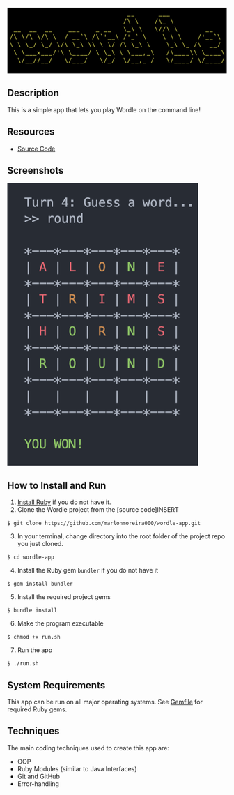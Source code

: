 ![welcome-screen](img/welcome-screen.png)

## Description

This is a simple app that lets you play Wordle on the command line! 

## Resources

- [Source Code](https://github.com/marlonmoreira000/wordle-app/tree/master/src)

## Screenshots

![wordle-matrix](img/gameplay.png)

## How to Install and Run

1. [Install Ruby](https://www.ruby-lang.org/en/documentation/installation/) if you do not have it.
2. Clone the Wordle project from the [source code]INSERT
   
```
$ git clone https://github.com/marlonmoreira000/wordle-app.git
```

3. In your terminal, change directory into the root folder of the project repo you just cloned.

```
$ cd wordle-app
```

4. Install the Ruby gem `bundler` if you do not have it

```
$ gem install bundler
```

5. Install the required project gems 

```
$ bundle install 
```

6. Make the program executable
```
$ chmod +x run.sh
```

7. Run the app

```
$ ./run.sh
```

##  System Requirements

This app can be run on all major operating systems. See [Gemfile](https://github.com/marlonmoreira000/wordle-app/blob/master/Gemfile) for required Ruby gems.

## Techniques 

The main coding techniques used to create this app are:  

- OOP
- Ruby Modules (similar to Java Interfaces)
- Git and GitHub
- Error-handling
